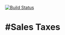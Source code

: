 [![Build Status](https://travis-ci.org/grandbora/sales-taxes.png)](https://travis-ci.org/grandbora/sales-taxes)

#Sales Taxes
====================
